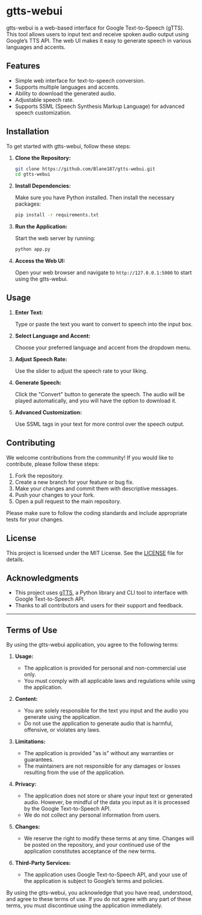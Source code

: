 # gtts-webui

gtts-webui is a web-based interface for Google Text-to-Speech (gTTS). This tool allows users to input text and receive spoken audio output using Google’s TTS API. The web UI makes it easy to generate speech in various languages and accents.

## Features

- Simple web interface for text-to-speech conversion.
- Supports multiple languages and accents.
- Ability to download the generated audio.
- Adjustable speech rate.
- Supports SSML (Speech Synthesis Markup Language) for advanced speech customization.

## Installation

To get started with gtts-webui, follow these steps:

1. **Clone the Repository:**

    ```bash
    git clone https://github.com/Blane187/gtts-webui.git
    cd gtts-webui
    ```

2. **Install Dependencies:**

    Make sure you have Python installed. Then install the necessary packages:

    ```bash
    pip install -r requirements.txt
    ```

3. **Run the Application:**

    Start the web server by running:

    ```bash
    python app.py
    ```

4. **Access the Web UI:**

    Open your web browser and navigate to `http://127.0.0.1:5000` to start using the gtts-webui.

## Usage

1. **Enter Text:**

    Type or paste the text you want to convert to speech into the input box.

2. **Select Language and Accent:**

    Choose your preferred language and accent from the dropdown menu.

3. **Adjust Speech Rate:**

    Use the slider to adjust the speech rate to your liking.

4. **Generate Speech:**

    Click the "Convert" button to generate the speech. The audio will be played automatically, and you will have the option to download it.

5. **Advanced Customization:**

    Use SSML tags in your text for more control over the speech output.

## Contributing

We welcome contributions from the community! If you would like to contribute, please follow these steps:

1. Fork the repository.
2. Create a new branch for your feature or bug fix.
3. Make your changes and commit them with descriptive messages.
4. Push your changes to your fork.
5. Open a pull request to the main repository.

Please make sure to follow the coding standards and include appropriate tests for your changes.

## License

This project is licensed under the MIT License. See the [LICENSE](LICENSE) file for details.

## Acknowledgments

- This project uses [gTTS](https://github.com/pndurette/gTTS), a Python library and CLI tool to interface with Google Text-to-Speech API.
- Thanks to all contributors and users for their support and feedback.

---

## Terms of Use

By using the gtts-webui application, you agree to the following terms:

1. **Usage:**
   - The application is provided for personal and non-commercial use only.
   - You must comply with all applicable laws and regulations while using the application.

2. **Content:**
   - You are solely responsible for the text you input and the audio you generate using the application.
   - Do not use the application to generate audio that is harmful, offensive, or violates any laws.

3. **Limitations:**
   - The application is provided "as is" without any warranties or guarantees.
   - The maintainers are not responsible for any damages or losses resulting from the use of the application.

4. **Privacy:**
   - The application does not store or share your input text or generated audio. However, be mindful of the data you input as it is processed by the Google Text-to-Speech API.
   - We do not collect any personal information from users.

5. **Changes:**
   - We reserve the right to modify these terms at any time. Changes will be posted on the repository, and your continued use of the application constitutes acceptance of the new terms.

6. **Third-Party Services:**
   - The application uses Google Text-to-Speech API, and your use of the application is subject to Google’s terms and policies.

By using the gtts-webui, you acknowledge that you have read, understood, and agree to these terms of use. If you do not agree with any part of these terms, you must discontinue using the application immediately.

